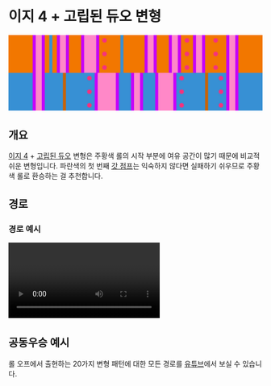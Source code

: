 # 이지 4 + 고립된 듀오 변형

![Easy 4 + Isolated Duo](../images/variations/easy-4-isolated-duo.jpg)

## 개요

[이지 4](../rolls/easy-4.md#주황색-롤) + [고립된 듀오](../rolls/isolated-duo.md#파란색-롤) 변형은 주황색 롤의 시작 부분에 여유 공간이 많기 때문에 비교적 쉬운 변형입니다. 파란색의 첫 번째 [갓 점프](../advanced/isolated-duo-god-jumps.md)는 익숙하지 않다면 실패하기 쉬우므로 주황색 롤로 환승하는 걸 추천합니다.

## 경로

### 경로 예시

<video controls>
  <source src="../../images/variations/easy-4-isolated-duo-standard-path.mp4" type="video/mp4">
</video>

## 공동우승 예시

롤 오프에서 출현하는 20가지 변형 패턴에 대한 모든 경로를 [유튜브](https://www.youtube.com/playlist?list=PLG_QNSp9ZgJLWYSNl4vY26VJCZeOQHO1F)에서 보실 수 있습니다.
